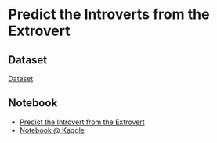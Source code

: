 # Predict the Introverts from the Extrovert
  
## Dataset
[Dataset](https://www.kaggle.com/competitions/playground-series-s5e7/data)

## Notebook
- [Predict the Introvert from the Extrovert](https://github.com/Asma-Nasr/Kaggle/blob/main/Predict%20the%20Introverts%20from%20the%20Extroverts/predict-the-introverts-from-the-extroverts-rf.ipynb)
- [Notebook @ Kaggle](https://www.kaggle.com/code/anmuser/predict-the-introverts-from-the-extroverts-rf/notebook)
